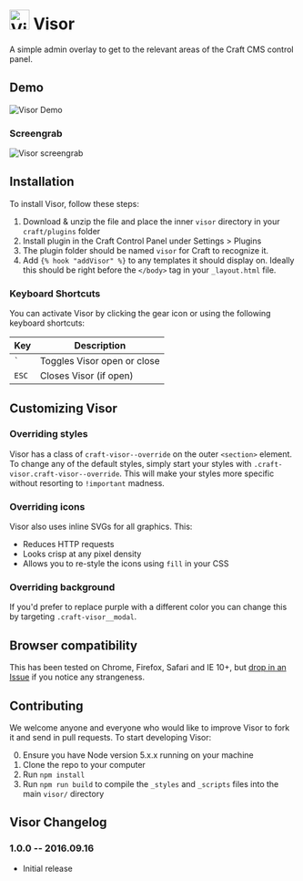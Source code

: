 # <img src="_demo/logo.png" width="35" alt="Visor logo">&nbsp;Visor

A simple admin overlay to get to the relevant areas of the Craft CMS control panel.

## Demo
![Visor Demo](_demo/demo.gif)

### Screengrab
![Visor screengrab](_demo/screengrab.png)

## Installation

To install Visor, follow these steps:

1. Download & unzip the file and place the inner `visor` directory in your `craft/plugins` folder
2. Install plugin in the Craft Control Panel under Settings > Plugins
3. The plugin folder should be named `visor` for Craft to recognize it.
4. Add `{% hook "addVisor" %}` to any templates it should display on. Ideally this should be right before the `</body>` tag in your `_layout.html` file.

### Keyboard Shortcuts
You can activate Visor by clicking the gear icon or using the following keyboard shortcuts:

| Key            | Description                 |
|----------------|-----------------------------|
| <code>`</code> | Toggles Visor open or close |
| `ESC`          | Closes Visor (if open)      |

## Customizing Visor

### Overriding styles

Visor has a class of `craft-visor--override` on the outer `<section>` element. To change any of the default styles, simply start your styles with `.craft-visor.craft-visor--override`. This will make your styles more specific without resorting to `!important` madness.

### Overriding icons

Visor also uses inline SVGs for all graphics. This:

- Reduces HTTP requests
- Looks crisp at any pixel density
- Allows you to re-style the icons using `fill` in your CSS

### Overriding background

If you'd prefer to replace purple with a different color you can change this by targeting `.craft-visor__modal`.

## Browser compatibility
This has been tested on Chrome, Firefox, Safari and IE 10+, but [drop in an Issue](https://github.com/trendyminds/visor/issues/new) if you notice any strangeness.

## Contributing
We welcome anyone and everyone who would like to improve Visor to fork it and send in pull requests. To start developing Visor:

0. Ensure you have Node version 5.x.x running on your machine
1. Clone the repo to your computer
2. Run `npm install`
3. Run `npm run build` to compile the `_styles` and `_scripts` files into the main `visor/` directory

## Visor Changelog

### 1.0.0 -- 2016.09.16

* Initial release
